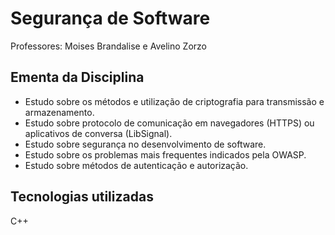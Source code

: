 # Segurança de Software
Professores: Moises Brandalise e Avelino Zorzo

## Ementa da Disciplina
- Estudo sobre os métodos e utilização de criptografia para transmissão e armazenamento.
- Estudo sobre protocolo de comunicação em navegadores (HTTPS) ou aplicativos de conversa (LibSignal).
- Estudo sobre segurança no desenvolvimento de software.
- Estudo sobre os problemas mais frequentes indicados pela OWASP.
- Estudo sobre métodos de autenticação e autorização.

## Tecnologias utilizadas
C++